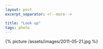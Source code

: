 ```yaml
---
layout: post
excerpt_separator: <!--more-->

title: "Look up"
tags: photo
---
```


{% picture /assets/images/2011-05-21.jpg %}
<!--more-->
